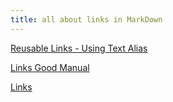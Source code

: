 ```yaml
---
title: all about links in MarkDown
---
```


[Reusable Links - Using Text Alias](https://www.eddymens.com/blog/how-to-reuse-links-in-markdown-reference-links)

[Links Good Manual](https://michaelcurrin.github.io/dev-cheatsheets/cheatsheets/markdown/links.html)

[Links](https://stackoverflow.com/questions/41345160/display-link-url-in-markdown)
